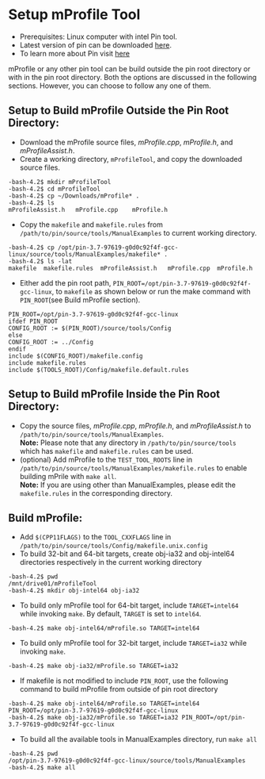 #	Setup mProfile Tool
* Prerequisites: Linux computer with intel Pin tool.
*	Latest version of pin can be downloaded [here](https://software.intel.com/en-us/articles/pin-a-binary-instrumentation-tool-downloads).
*	To learn more about Pin visit [here](https://software.intel.com/sites/landingpage/pintool/docs/97619/Pin/html/) <br/>

mProfile or any other pin tool can be build outside the pin root directory or with in the pin root directory. 
Both the options are discussed in the following sections. However, you can choose to follow any one of them.

##	Setup to Build mProfile Outside the Pin Root Directory:
*	Download the mProfile source files, *mProfile.cpp*, *mProfile.h*, and *mProfileAssist.h*.
*	Create a working directory, `mProfileTool`, and copy the downloaded source files.
```
-bash-4.2$ mkdir mProfileTool
-bash-4.2$ cd mProfileTool
-bash-4.2$ cp ~/Downloads/mProfile* .
-bash-4.2$ ls 
mProfileAssist.h   mProfile.cpp    mProfile.h 
```

*	Copy the `makefile` and `makefile.rules` from `/path/to/pin/source/tools/ManualExamples` to current working directory.
```
-bash-4.2$ cp /opt/pin-3.7-97619-g0d0c92f4f-gcc-linux/source/tools/ManualExamples/makefile* .
-bash-4.2$ ls -lat
makefile  makefile.rules  mProfileAssist.h   mProfile.cpp  mProfile.h 
```

*	Either add the pin root path, `PIN_ROOT=/opt/pin-3.7-97619-g0d0c92f4f-gcc-linux`, to `makefile` as shown below or run the make command with `PIN_ROOT`(see Build mProfile section). 
```
PIN_ROOT=/opt/pin-3.7-97619-g0d0c92f4f-gcc-linux
ifdef PIN_ROOT
CONFIG_ROOT := $(PIN_ROOT)/source/tools/Config
else
CONFIG_ROOT := ../Config
endif
include $(CONFIG_ROOT)/makefile.config
include makefile.rules
include $(TOOLS_ROOT)/Config/makefile.default.rules
```

##	Setup to Build mProfile Inside the Pin Root Directory:
*	Copy the source files, *mProfile.cpp*, *mProfile.h*, and *mProfileAssist.h* to `/path/to/pin/source/tools/ManualExamples`.<br/>
  **Note:** Please note that any directory in `/path/to/pin/source/tools` which has `makefile` and `makefile.rules` can be used. 
*	(optional) Add mProfile to the `TEST_TOOL_ROOTS` line in `/path/to/pin/source/tools/ManualExamples/makefile.rules` to enable building mPrile with `make all`.<br/>
  **Note:** If you are using other than ManualExamples, please edit the `makefile.rules` in the corresponding directory. 

##	Build mProfile:
*	Add `$(CPP11FLAGS)` to the `TOOL_CXXFLAGS` line in `/path/to/pin/source/tools/Config/makefile.unix.config`
*	To build 32-bit and 64-bit targets, create obj-ia32 and obj-intel64 directories respectively in the current working directory
```
-bash-4.2$ pwd
/mnt/drive01/mProfileTool
-bash-4.2$ mkdir obj-intel64 obj-ia32
```
* To build only mProfile tool for 64-bit target, include `TARGET=intel64` while invoking `make`. By default, `TARGET` is set to `intel64`.
```
-bash-4.2$ make obj-intel64/mProfile.so TARGET=intel64
```
* To build only mProfile tool for 32-bit target, include `TARGET=ia32` while invoking `make`.
```
-bash-4.2$ make obj-ia32/mProfile.so TARGET=ia32
```
* If makefile is not modified to include `PIN_ROOT`, use the following command to build mProfile from outside of pin root directory
```
-bash-4.2$ make obj-intel64/mProfile.so TARGET=intel64 PIN_ROOT=/opt/pin-3.7-97619-g0d0c92f4f-gcc-linux
-bash-4.2$ make obj-ia32/mProfile.so TARGET=ia32 PIN_ROOT=/opt/pin-3.7-97619-g0d0c92f4f-gcc-linux
```
* To build all the available tools in ManualExamples directory, run `make all`
```
-bash-4.2$ pwd
/opt/pin-3.7-97619-g0d0c92f4f-gcc-linux/source/tools/ManualExamples
-bash-4.2$ make all
```

